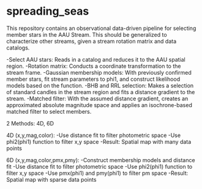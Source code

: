 # spreading_seas

This repository contains an observational data-driven pipeline for selecting member stars in the AAU Stream.
This should be generalized to characterize other streams, given a stream rotation matrix and data catalogs.

-Select AAU stars: Reads in a catalog and reduces it to the AAU spatial region.
-Rotation matrix: Conducts a coordinate transformation to the stream frame.
-Gaussian membership models: With previously confirmed member stars, fit stream parameters to phi1, and construct likelihood models based on the function.
-BHB and RRL selection: Makes a selection of standard candles in the stream region and fits a distance gradient to the stream.
-Matched filter: With the assumed distance gradient, creates an approximated absolute magnitude space and applies an isochrone-based matched filter to select members.

2 Methods: 4D, 6D

4D (x,y,mag,color):
-Use distance fit to filter photometric space
-Use phi2(phi1) function to filter x,y space
-Result: Spatial map with many data points

6D (x,y,mag,color,pmx,pmy):
-Construct membership models and distance fit
-Use distance fit to filter photometric space
-Use phi2(phi1) function to filter x,y space
-Use pmx(phi1) and pmy(phi1) to filter pm space
-Result: Spatial map with sparse data points